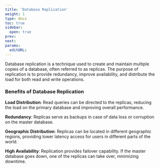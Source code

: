 ```yaml
---
title: 'Database Replication'
weight: 1
type: docs
toc: true
sidebar:
  open: true
prev: 
next:
params:
  editURL:
---
```


Database replication is a technique used to create and maintain multiple copies of a database, often referred to as replicas. The purpose of replication is to provide redundancy, improve availability, and distribute the load for both read and write operations.

### Benefits of Database Replication

**Load Distribution**:
Read queries can be directed to the replicas, reducing the load on the primary database and improving overall performance.

**Redundancy**:
Replicas serve as backups in case of data loss or corruption on the master database.

**Geographic Distribution**:
Replicas can be located in different geographic regions, providing lower latency access for users in different parts of the world.

**High Availability**:
Replication provides failover capability. If the master database goes down, one of the replicas can take over, minimizing downtime.


